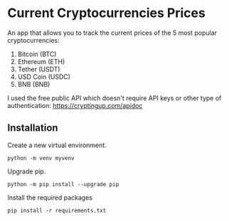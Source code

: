 # Current Cryptocurrencies Prices

An app that allows you to track the current prices of the 5 most popular cryptocurrencies:

1. Bitcoin (BTC)
2. Ethereum (ETH)
3. Tether (USDT)
4. USD Coin (USDC)
5. BNB (BNB)

I used the free public API which doesn't require API keys or other type of authentication:
https://cryptingup.com/apidoc

## Installation

Create a new virtual environment.
```
python -m venv myvenv
```
Upgrade pip.
```
python -m pip install --upgrade pip
```
Install the required packages
```
pip install -r requirements.txt
```

